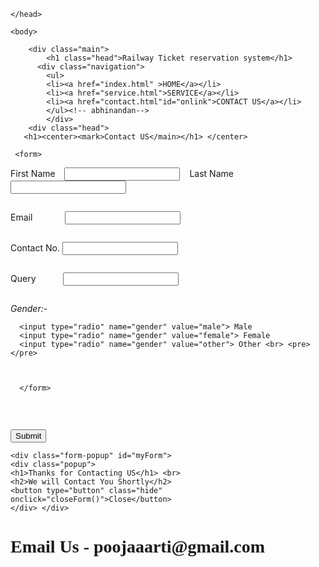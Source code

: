 <!DOCTYPE html>
<html>
    <head>
        <title>Railway Ticket Booking</title>
        <link rel="stylesheet" href="index.css"/>
     
    </head>

    <body>
    
        <div class="main">
            <h1 class="head">Railway Ticket reservation system</h1>
          <div class="navigation">
    		<ul>
    		<li><a href="index.html" >HOME</a></li>
    		<li><a href="service.html">SERVICE</a></li>
    		<li><a href="contact.html"id="onlink">CONTACT US</a></li>
    		</ul><!-- abhinandan-->
    		</div>
    	<div class="head">
       <h1><center><mark>Contact US</main></h1> </center>
  
     <form>
  First Name&emsp;<input type="text" name="First_Name" > &nbsp;&nbsp;&nbsp;Last Name&emsp;<input type="name" name="Last_Name"> <br> <pre></pre>
  Email &emsp;&emsp;&nbsp;&nbsp;&nbsp;&nbsp; <input type="Email"> <br> <pre></pre> 
  Contact No. <input type="text" name="Contact"> <br> <pre></pre>
  Query  &emsp;&emsp;&nbsp;&nbsp;&nbsp;<input type="text" name="Query"> <br> <pre></pre>
<i>Gender:-</i><!-- abhinandan-->
  
      <input type="radio" name="gender" value="male"> Male 
      <input type="radio" name="gender" value="female"> Female
      <input type="radio" name="gender" value="other"> Other <br> <pre></pre>

      
   
      </form>
  <pre></pre>&emsp;&emsp;&emsp;&emsp;&emsp;&emsp;&emsp;&emsp;&emsp;&emsp;&emsp;&emsp;&emsp;&emsp;
   <button class="open-button" onclick="openForm()">Submit</button>
    
    
    <div class="form-popup" id="myForm">
    <div class="popup">
    <h1>Thanks for Contacting US</h1> <br>
    <h2>We will Contact You Shortly</h2>
    <button type="button" class="hide" onclick="closeForm()">Close</button>
    </div> </div>
  



   <h1 style="font-family: calibiri">Email Us&nbsp;-&nbsp;poojaaarti@gmail.com</h1>
      </div><!-- abhinandan-->

   </body>
</html>

